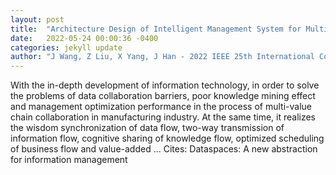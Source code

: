 ```yaml
---
layout: post
title:  "Architecture Design of Intelligent Management System for Multi-value Chain Collaborative Data Space"
date:   2022-05-24 00:00:36 -0400
categories: jekyll update
author: "J Wang, Z Liu, X Yang, J Han - 2022 IEEE 25th International Conference on …, 2022"
---
```

With the in-depth development of information technology, in order to solve the problems of data collaboration barriers, poor knowledge mining effect and management optimization performance in the process of multi-value chain collaboration in manufacturing industry. At the same time, it realizes the wisdom synchronization of data flow, two-way transmission of information flow, cognitive sharing of knowledge flow, optimized scheduling of business flow and value-added … Cites: ‪Dataspaces: A new abstraction for information management‬